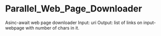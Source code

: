 # Parallel_Web_Page_Downloader
Asinc-await web page downloader
Input: uri
Output: list of links on input-webpage with number of chars in it.
